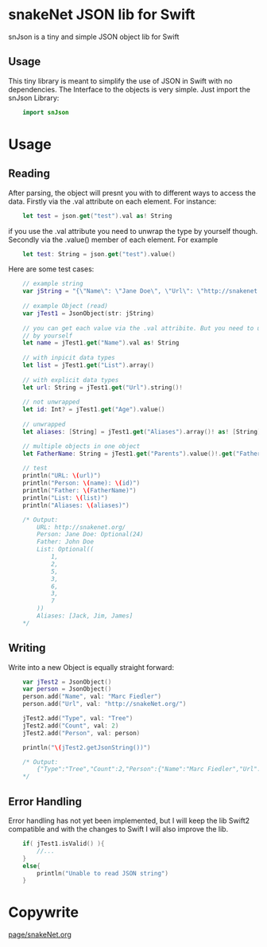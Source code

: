 snakeNet JSON lib for Swift
==========

snJson is a tiny and simple JSON object lib for Swift

Usage
-----

This tiny library is meant to simplify the use of JSON in Swift with no dependencies. The Interface to the objects is very simple.
Just import the snJson Library:

````swift
    import snJson
````

Usage
===========

Reading
--------

After parsing, the object will presnt you with to different ways to access the data. Firstly via the .val attribute on each element. For instance: 

````swift
    let test = json.get("test").val as! String
````

if you use the .val attribute you need to unwrap the type by yourself though. Secondly via the .value() member of each element. For example

````swift
    let test: String = json.get("test").value()
````

Here are some test cases:
````swift
    // example string
    var jString = "{\"Name\": \"Jane Doe\", \"Url\": \"http://snakenet.org/\", \"Age\": 24, \"Parents\": {\"Mother\": \"Johanna Doe\", \"Father\": \"John Doe\"}, \"List\": [1, 2, 5, 3, 6, 3, 7], \"Aliases\": [\"Jack\", \"Jim\", \"James\"]}"
    
    // example Object (read)
    var jTest1 = JsonObject(str: jString)
    
    // you can get each value via the .val attribite. But you need to unwrap it
    // by yourself
    let name = jTest1.get("Name").val as! String
    
    // with inpicit data types
    let list = jTest1.get("List").array()
    
    // with explicit data types
    let url: String = jTest1.get("Url").string()!
    
    // not unwrapped
    let id: Int? = jTest1.get("Age").value()
    
    // unwrapped
    let aliases: [String] = jTest1.get("Aliases").array()! as! [String]

    // multiple objects in one object
    let FatherName: String = jTest1.get("Parents").value()!.get("Father").value()!
    
    // test
    println("URL: \(url)")  
    println("Person: \(name): \(id)")
    println("Father: \(FatherName)")
    println("List: \(list)")
    println("Aliases: \(aliases)")

    /* Output:
        URL: http://snakenet.org/
        Person: Jane Doe: Optional(24)
        Father: John Doe
        List: Optional((
            1,
            2,
            5,
            3,
            6,
            3,
            7
        ))
        Aliases: [Jack, Jim, James]
    */
````

Writing
--------

Write into a new Object is equally straight forward:

````swift
    var jTest2 = JsonObject()
    var person = JsonObject()
    person.add("Name", val: "Marc Fiedler")
    person.add("Url", val: "http://snakeNet.org/")

    jTest2.add("Type", val: "Tree")
    jTest2.add("Count", val: 2)
    jTest2.add("Person", val: person)

    println("\(jTest2.getJsonString())")

    /* Output:
        {"Type":"Tree","Count":2,"Person":{"Name":"Marc Fiedler","Url":"http:\/\/snakeNet.org\/"}}
    */
````

Error Handling
--------
Error handling has not yet been implemented, but I will keep the lib Swift2 compatible and with the changes to Swift I will also improve the lib.

````swift
    if( jTest1.isValid() ){
        //...
    }
    else{
        println("Unable to read JSON string")
    }
````


Copywrite
===========

[page/snakeNet.org]

[page/snakenet.org]: http://snakenet.org/
